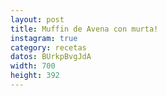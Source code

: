 ```yaml
---
layout: post
title: Muffin de Avena con murta! 
instagram: true
category: recetas
datos: BUrkpBvgJdA
width: 700
height: 392
---
```


<amp-instagram data-shortcode="{{ page.datos }}"
  data-captioned
  width="{{ page.width }}"
  height="{{ page.height }}"
  layout="responsive">
</amp-instagram>